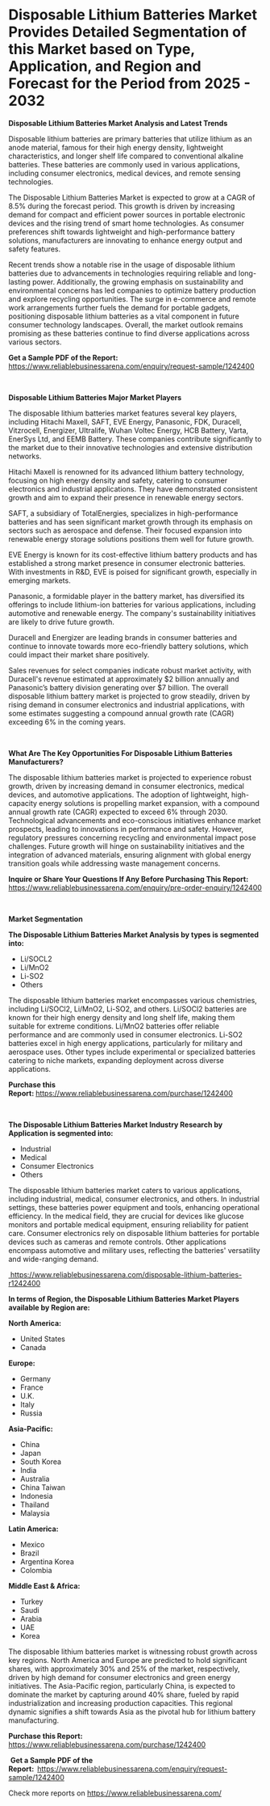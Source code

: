 <p><h1>Disposable Lithium Batteries Market Provides Detailed Segmentation of this Market based on Type, Application, and Region and Forecast for the Period from 2025 - 2032</h1></p><p><strong>Disposable Lithium Batteries Market Analysis and Latest Trends</strong></p>
<p><p>Disposable lithium batteries are primary batteries that utilize lithium as an anode material, famous for their high energy density, lightweight characteristics, and longer shelf life compared to conventional alkaline batteries. These batteries are commonly used in various applications, including consumer electronics, medical devices, and remote sensing technologies.</p><p>The Disposable Lithium Batteries Market is expected to grow at a CAGR of 8.5% during the forecast period. This growth is driven by increasing demand for compact and efficient power sources in portable electronic devices and the rising trend of smart home technologies. As consumer preferences shift towards lightweight and high-performance battery solutions, manufacturers are innovating to enhance energy output and safety features.</p><p>Recent trends show a notable rise in the usage of disposable lithium batteries due to advancements in technologies requiring reliable and long-lasting power. Additionally, the growing emphasis on sustainability and environmental concerns has led companies to optimize battery production and explore recycling opportunities. The surge in e-commerce and remote work arrangements further fuels the demand for portable gadgets, positioning disposable lithium batteries as a vital component in future consumer technology landscapes. Overall, the market outlook remains promising as these batteries continue to find diverse applications across various sectors.</p></p>
<p><strong>Get a Sample PDF of the Report:&nbsp;</strong> <a href="https://www.reliablebusinessarena.com/enquiry/request-sample/1242400?utm_campaign=3251&utm_medium=2&utm_source=Github&utm_content=ia&utm_term=07042025&utm_id=disposable-lithium-batteries">https://www.reliablebusinessarena.com/enquiry/request-sample/1242400</a></p>
<p>&nbsp;</p>
<p><strong>Disposable Lithium Batteries Major Market Players</strong></p>
<p><p>The disposable lithium batteries market features several key players, including Hitachi Maxell, SAFT, EVE Energy, Panasonic, FDK, Duracell, Vitzrocell, Energizer, Ultralife, Wuhan Voltec Energy, HCB Battery, Varta, EnerSys Ltd, and EEMB Battery. These companies contribute significantly to the market due to their innovative technologies and extensive distribution networks.</p><p>Hitachi Maxell is renowned for its advanced lithium battery technology, focusing on high energy density and safety, catering to consumer electronics and industrial applications. They have demonstrated consistent growth and aim to expand their presence in renewable energy sectors.</p><p>SAFT, a subsidiary of TotalEnergies, specializes in high-performance batteries and has seen significant market growth through its emphasis on sectors such as aerospace and defense. Their focused expansion into renewable energy storage solutions positions them well for future growth.</p><p>EVE Energy is known for its cost-effective lithium battery products and has established a strong market presence in consumer electronic batteries. With investments in R&D, EVE is poised for significant growth, especially in emerging markets.</p><p>Panasonic, a formidable player in the battery market, has diversified its offerings to include lithium-ion batteries for various applications, including automotive and renewable energy. The company's sustainability initiatives are likely to drive future growth.</p><p>Duracell and Energizer are leading brands in consumer batteries and continue to innovate towards more eco-friendly battery solutions, which could impact their market share positively.</p><p>Sales revenues for select companies indicate robust market activity, with Duracell's revenue estimated at approximately $2 billion annually and Panasonic’s battery division generating over $7 billion. The overall disposable lithium battery market is projected to grow steadily, driven by rising demand in consumer electronics and industrial applications, with some estimates suggesting a compound annual growth rate (CAGR) exceeding 6% in the coming years.</p></p>
<p>&nbsp;</p>
<p><strong>What Are The Key Opportunities For Disposable Lithium Batteries Manufacturers?</strong></p>
<p><p>The disposable lithium batteries market is projected to experience robust growth, driven by increasing demand in consumer electronics, medical devices, and automotive applications. The adoption of lightweight, high-capacity energy solutions is propelling market expansion, with a compound annual growth rate (CAGR) expected to exceed 6% through 2030. Technological advancements and eco-conscious initiatives enhance market prospects, leading to innovations in performance and safety. However, regulatory pressures concerning recycling and environmental impact pose challenges. Future growth will hinge on sustainability initiatives and the integration of advanced materials, ensuring alignment with global energy transition goals while addressing waste management concerns.</p></p>
<p><strong>Inquire or Share Your Questions If Any Before Purchasing This Report:</strong> <a href="https://www.reliablebusinessarena.com/enquiry/pre-order-enquiry/1242400?utm_campaign=3251&utm_medium=2&utm_source=Github&utm_content=ia&utm_term=07042025&utm_id=disposable-lithium-batteries">https://www.reliablebusinessarena.com/enquiry/pre-order-enquiry/1242400</a></p>
<p>&nbsp;</p>
<p><strong>Market Segmentation</strong></p>
<p><strong>The Disposable Lithium Batteries Market Analysis by types is segmented into:</strong></p>
<p><ul><li>Li/SOCL2</li><li>Li/MnO2</li><li>Li-SO2</li><li>Others</li></ul></p>
<p><p>The disposable lithium batteries market encompasses various chemistries, including Li/SOCl2, Li/MnO2, Li-SO2, and others. Li/SOCl2 batteries are known for their high energy density and long shelf life, making them suitable for extreme conditions. Li/MnO2 batteries offer reliable performance and are commonly used in consumer electronics. Li-SO2 batteries excel in high energy applications, particularly for military and aerospace uses. Other types include experimental or specialized batteries catering to niche markets, expanding deployment across diverse applications.</p></p>
<p><strong>Purchase this Report:&nbsp;</strong><a href="https://www.reliablebusinessarena.com/purchase/1242400?utm_campaign=3251&utm_medium=2&utm_source=Github&utm_content=ia&utm_term=07042025&utm_id=disposable-lithium-batteries">https://www.reliablebusinessarena.com/purchase/1242400</a></p>
<p>&nbsp;</p>
<p><strong>The Disposable Lithium Batteries Market Industry Research by Application is segmented into:</strong></p>
<p><ul><li>Industrial</li><li>Medical</li><li>Consumer Electronics</li><li>Others</li></ul></p>
<p><p>The disposable lithium batteries market caters to various applications, including industrial, medical, consumer electronics, and others. In industrial settings, these batteries power equipment and tools, enhancing operational efficiency. In the medical field, they are crucial for devices like glucose monitors and portable medical equipment, ensuring reliability for patient care. Consumer electronics rely on disposable lithium batteries for portable devices such as cameras and remote controls. Other applications encompass automotive and military uses, reflecting the batteries' versatility and wide-ranging demand.</p></p>
<p><a href="https://www.reliablebusinessarena.com/disposable-lithium-batteries-r1242400?utm_campaign=3251&utm_medium=2&utm_source=Github&utm_content=ia&utm_term=07042025&utm_id=disposable-lithium-batteries">&nbsp;https://www.reliablebusinessarena.com/disposable-lithium-batteries-r1242400</a></p>
<p><strong>In terms of Region, the Disposable Lithium Batteries Market Players available by Region are:</strong></p>
<p>
    <p> <strong> North America: </strong>
        <ul>
            <li>United States</li>
            <li>Canada</li>
        </ul>
        </p> 
    <p> <strong> Europe: </strong>
        <ul>
            <li>Germany</li>
            <li>France</li>
            <li>U.K.</li>
            <li>Italy</li>
            <li>Russia</li>
        </ul>
        </p> 
    <p> <strong> Asia-Pacific: </strong>
        <ul>
            <li>China</li>
            <li>Japan</li>
            <li>South Korea</li>
            <li>India</li>
            <li>Australia</li>
            <li>China Taiwan</li>
            <li>Indonesia</li>
            <li>Thailand</li>
            <li>Malaysia</li>
        </ul>
        </p> 
    <p> <strong> Latin America: </strong>
        <ul>
            <li>Mexico</li>
            <li>Brazil</li>
            <li>Argentina Korea</li>
            <li>Colombia</li>
        </ul>
        </p> 
    <p> <strong> Middle East & Africa: </strong>
        <ul>
            <li>Turkey</li>
            <li>Saudi</li>
            <li>Arabia</li>
            <li>UAE</li>
            <li>Korea</li>
        </ul>
    </p>
    </p>
<p><p>The disposable lithium batteries market is witnessing robust growth across key regions. North America and Europe are predicted to hold significant shares, with approximately 30% and 25% of the market, respectively, driven by high demand for consumer electronics and green energy initiatives. The Asia-Pacific region, particularly China, is expected to dominate the market by capturing around 40% share, fueled by rapid industrialization and increasing production capacities. This regional dynamic signifies a shift towards Asia as the pivotal hub for lithium battery manufacturing.</p></p>
<p><strong>Purchase this Report: </strong><a href="https://www.reliablebusinessarena.com/purchase/1242400?utm_campaign=3251&utm_medium=2&utm_source=Github&utm_content=ia&utm_term=07042025&utm_id=disposable-lithium-batteries">https://www.reliablebusinessarena.com/purchase/1242400</a></p>
<p>&nbsp;<strong>Get a Sample PDF of the Report:&nbsp;&nbsp;</strong><a href="https://www.reliablebusinessarena.com/enquiry/request-sample/1242400?utm_campaign=3251&utm_medium=2&utm_source=Github&utm_content=ia&utm_term=07042025&utm_id=disposable-lithium-batteries">https://www.reliablebusinessarena.com/enquiry/request-sample/1242400</a></p>
<p><strong></strong></p>
<p>Check more reports on <a href="https://www.reliablebusinessarena.com/?utm_campaign=3251&utm_medium=2&utm_source=Github&utm_content=ia&utm_term=07042025&utm_id=disposable-lithium-batteries">https://www.reliablebusinessarena.com/</a></p>
